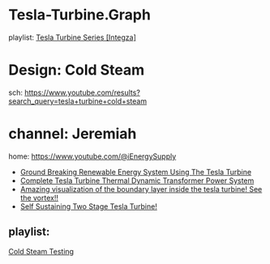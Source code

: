 # Tesla-Turbine.Graph
playlist: [Tesla Turbine Series [Integza]](https://www.youtube.com/playlist?list=PLYissAYow7Co1_9MoIySkwNUuuosbjb1_)

# Design: Cold Steam
sch: https://www.youtube.com/results?search_query=tesla+turbine+cold+steam

# channel: Jeremiah
home: https://www.youtube.com/@iEnergySupply
- [Ground Breaking Renewable Energy System Using The Tesla Turbine](https://youtu.be/2pGxVvSizoE)
- [Complete Tesla Turbine Thermal Dynamic Transformer Power System](https://youtu.be/NUsJSV-jbsc)
- [Amazing visualization of the boundary layer inside the tesla turbine! See the vortex!!](https://youtu.be/y3koAKGuHoY)
- [Self Sustaining Two Stage Tesla Turbine!](https://youtu.be/hm8m_0rzyMo?list=PLp2Shbq2am87z-Zbzc_qUEytJlQVvC8pJ)

## playlist:
[Cold Steam Testing](https://www.youtube.com/playlist?list=PLp2Shbq2am87z-Zbzc_qUEytJlQVvC8pJ)
